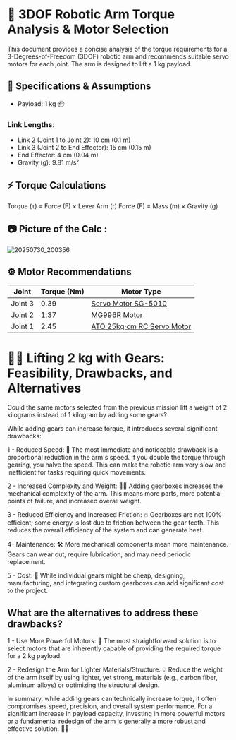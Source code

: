 # 🤖 3DOF Robotic Arm Torque Analysis & Motor Selection

This document provides a concise analysis of the torque requirements for a 3-Degrees-of-Freedom (3DOF) robotic arm and recommends suitable servo motors for each joint. The arm is designed to lift a 1 kg payload.

## 📐 Specifications & Assumptions

- Payload: 1 kg 📦

### Link Lengths:
- Link 2 (Joint 1 to Joint 2): 10 cm (0.1 m)
- Link 3 (Joint 2 to End Effector): 15 cm (0.15 m)
- End Effector: 4 cm (0.04 m)
- Gravity (g): 9.81 m/s²

## ⚡ Torque Calculations

Torque (τ) = Force (F) × Lever Arm (r)
Force (F) = Mass (m) × Gravity (g)

##  📷  Picture of the Calc :

![20250730_200356](https://github.com/user-attachments/assets/7b737a6a-f6bb-4925-a34e-bdb92f8518ba)

## ⚙️ Motor Recommendations

|     Joint     |  Torque (Nm)  |   Motor Type  |
| ------------- | ------------- | ------------- |
| Joint 3       | 0.39          | [Servo Motor SG-5010](https://circuits-elec.com/products/servo-motor-sg-5010-5-kg-cm?srsltid=AfmBOooFash-SHPrXExL76KDNKCMLhT-AGROOM57dEgbM0KKjGpQ-OMn) |
| Joint 2       | 1.37          | [MG996R Motor](https://store.open-electronics.org/SERVO213)              | 
| Joint 1       | 2.45          | [ATO 25kg·cm RC Servo Motor](https://www.waveshare.com/st3020-servo.htm) | 


# 🏋️‍♀️ Lifting 2 kg with Gears: Feasibility, Drawbacks, and Alternatives

Could the same motors selected from the previous mission lift a weight of 2 kilograms instead of 1 kilogram by adding some gears?

While adding gears can increase torque, it introduces several significant drawbacks:

1 - Reduced Speed: 🐢 The most immediate and noticeable drawback is a proportional reduction in the arm's speed. If you double the torque through gearing, you halve the speed. This can make the robotic arm very slow and inefficient for tasks requiring quick movements.

2 - Increased Complexity and Weight: 🏋️‍♀️ Adding gearboxes increases the mechanical complexity of the arm. This means more parts, more potential points of failure, and increased overall weight.

3 - Reduced Efficiency and Increased Friction: 🔥 Gearboxes are not 100% efficient; some energy is lost due to friction between the gear teeth. This reduces the overall efficiency of the system and can generate heat. 

4- Maintenance: 🛠️ More mechanical components mean more maintenance. Gears can wear out, require lubrication, and may need periodic replacement.

5 - Cost: 💸 While individual gears might be cheap, designing, manufacturing, and integrating custom gearboxes can add significant cost to the project.

## What are the alternatives to address these drawbacks?

1 - Use More Powerful Motors: 💪 The most straightforward solution is to select motors that are inherently capable of providing the required torque for a 2 kg payload.

2 - Redesign the Arm for Lighter Materials/Structure: 💡 Reduce the weight of the arm itself by using lighter, yet strong, materials (e.g., carbon fiber, aluminum alloys) or optimizing the structural design.


In summary, while adding gears can technically increase torque, it often compromises speed, precision, and overall system performance. For a significant increase in payload capacity, investing in more powerful motors or a fundamental redesign of the arm is generally a more robust and effective solution. 💪🚀
